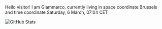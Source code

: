 Hello visitor! I am Giammarco, currently living in space coordinate Brussels and time coordinate Saturday, 6 March, 07:04 CET

![GitHub Stats](https://github-readme-stats.vercel.app/api?username=grcasanova)
